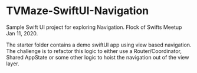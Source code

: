 # TVMaze-SwiftUI-Navigation

Sample Swift UI project for exploring Navigation.  Flock of Swifts Meetup Jan 11, 2020.

The starter folder contains a demo swiftUI app using view based navigation.  The challenge is to refactor this logic to either use a Router/Coordinator, Shared AppState or some other logic to hoist the navigation out of the view layer.

